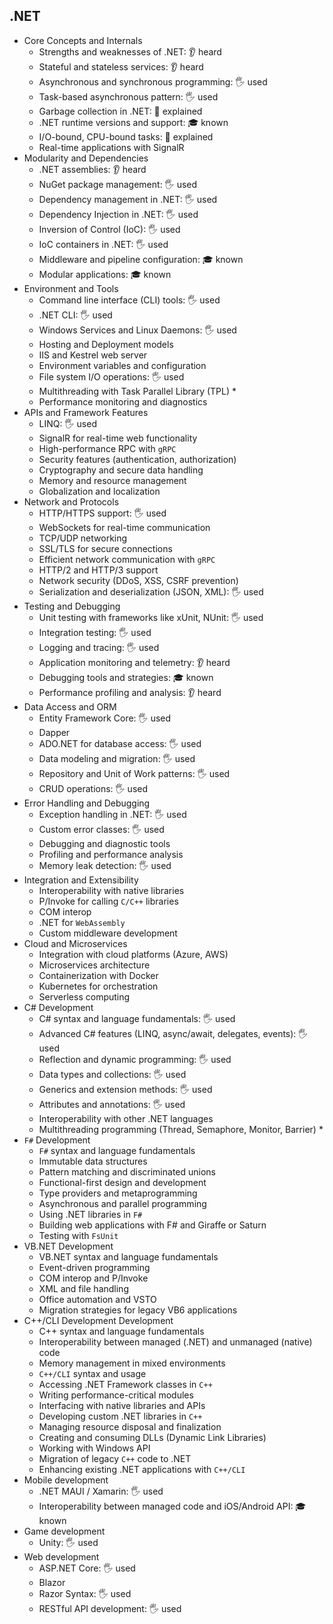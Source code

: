 ## .NET

- Core Concepts and Internals
  - Strengths and weaknesses of .NET: 👂 heard
  - Stateful and stateless services: 👂 heard
  - Asynchronous and synchronous programming: 🖐️ used
  - Task-based asynchronous pattern: 🖐️ used
  - Garbage collection in .NET: 🙋 explained
  - .NET runtime versions and support: 🎓 known
  - I/O-bound, CPU-bound tasks: 🙋 explained
  - Real-time applications with SignalR
- Modularity and Dependencies
  - .NET assemblies: 👂 heard
  - NuGet package management: 🖐️ used
  - Dependency management in .NET: 🖐️ used
  - Dependency Injection in .NET: 🖐️ used
  - Inversion of Control (IoC): 🖐️ used
  - IoC containers in .NET: 🖐️ used
  - Middleware and pipeline configuration: 🎓 known
  - Modular applications: 🎓 known
- Environment and Tools
  - Command line interface (CLI) tools: 🖐️ used
  - .NET CLI: 🖐️ used
  - Windows Services and Linux Daemons: 🖐️ used
  - Hosting and Deployment models
  - IIS and Kestrel web server
  - Environment variables and configuration
  - File system I/O operations: 🖐️ used
  - Multithreading with Task Parallel Library (TPL) *
  - Performance monitoring and diagnostics
- APIs and Framework Features
  - LINQ: 🖐️ used
  - SignalR for real-time web functionality
  - High-performance RPC with `gRPC`
  - Security features (authentication, authorization)
  - Cryptography and secure data handling
  - Memory and resource management
  - Globalization and localization
- Network and Protocols
  - HTTP/HTTPS support: 🖐️ used
  - WebSockets for real-time communication
  - TCP/UDP networking
  - SSL/TLS for secure connections
  - Efficient network communication with `gRPC`
  - HTTP/2 and HTTP/3 support
  - Network security (DDoS, XSS, CSRF prevention)
  - Serialization and deserialization (JSON, XML): 🖐️ used
- Testing and Debugging
  - Unit testing with frameworks like xUnit, NUnit: 🖐️ used
  - Integration testing: 🖐️ used
  - Logging and tracing: 🖐️ used
  - Application monitoring and telemetry: 👂 heard
  - Debugging tools and strategies: 🎓 known
  - Performance profiling and analysis: 👂 heard
- Data Access and ORM
  - Entity Framework Core: 🖐️ used
  - Dapper
  - ADO.NET for database access: 🖐️ used
  - Data modeling and migration: 🖐️ used
  - Repository and Unit of Work patterns: 🖐️ used
  - CRUD operations: 🖐️ used
- Error Handling and Debugging
  - Exception handling in .NET: 🖐️ used
  - Custom error classes: 🖐️ used
  - Debugging and diagnostic tools
  - Profiling and performance analysis
  - Memory leak detection: 🖐️ used
- Integration and Extensibility
  - Interoperability with native libraries
  - P/Invoke for calling `C/C++` libraries
  - COM interop
  - .NET for `WebAssembly`
  - Custom middleware development
- Cloud and Microservices
  - Integration with cloud platforms (Azure, AWS)
  - Microservices architecture
  - Containerization with Docker
  - Kubernetes for orchestration
  - Serverless computing
- C# Development
  - C# syntax and language fundamentals: 🖐️ used
  - Advanced C# features (LINQ, async/await, delegates, events): 🖐️ used
  - Reflection and dynamic programming: 🖐️ used
  - Data types and collections: 🖐️ used
  - Generics and extension methods: 🖐️ used
  - Attributes and annotations: 🖐️ used
  - Interoperability with other .NET languages
  - Multithreading programming (Thread, Semaphore, Monitor, Barrier) *
- `F#` Development
  - `F#` syntax and language fundamentals
  - Immutable data structures
  - Pattern matching and discriminated unions
  - Functional-first design and development
  - Type providers and metaprogramming
  - Asynchronous and parallel programming
  - Using .NET libraries in `F#`
  - Building web applications with F# and Giraffe or Saturn
  - Testing with `FsUnit`
- VB.NET Development
  - VB.NET syntax and language fundamentals
  - Event-driven programming
  - COM interop and P/Invoke
  - XML and file handling
  - Office automation and VSTO
  - Migration strategies for legacy VB6 applications
- C++/CLI Development Development
  - C++ syntax and language fundamentals
  - Interoperability between managed (.NET) and unmanaged (native) code
  - Memory management in mixed environments
  - `C++/CLI` syntax and usage
  - Accessing .NET Framework classes in `C++`
  - Writing performance-critical modules
  - Interfacing with native libraries and APIs
  - Developing custom .NET libraries in `C++`
  - Managing resource disposal and finalization
  - Creating and consuming DLLs (Dynamic Link Libraries)
  - Working with Windows API
  - Migration of legacy `C++` code to .NET
  - Enhancing existing .NET applications with `C++/CLI`
- Mobile development
  - .NET MAUI / Xamarin: 🖐️ used
  - Interoperability between managed code and iOS/Android API: 🎓 known
- Game development
  - Unity: 🖐️ used
- Web development
  - ASP.NET Core: 🖐️ used
  - Blazor
  - Razor Syntax: 🖐️ used
  - RESTful API development: 🖐️ used
